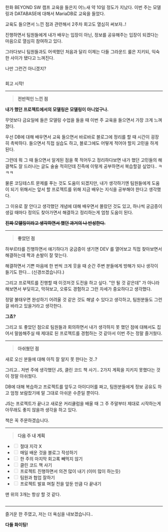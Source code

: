 <p>한화 BEYOND SW 캠프 교육을 들은지 어느새 약 10일 정도가 지났다.
이번 주는 모델링과 DATABASE에 대해서 MariaDB로 교육을 들었다.</p>
<p>교육도 들으면서 느낀 점과 관련해서 2주차 회고도 열심히 써보자..!</p>
<p>진행하면서 팀원들에게 내가 배우는 입장이 아닌, 정보를 공유해주는 입장이 되겠다는 마음으로 열심히 참여하고 있다.</p>
<p>그러다보니 팀원들과도 어색했던 처음과 달리 이제는 다들 그라운드 룰은 지키되, 익숙한 사이가 됐다고 느껴진다.</p>
<p>나만 그런건 아니겠지?</p>
<p><img alt="" src="https://velog.velcdn.com/images/jojehuni_9759/post/25e793cd-b25a-444f-bf50-b6447760fddb/image.png" /></p>
<p>회고 시작!</p>
<hr />
<blockquote>
<p><strong>전반적인 느낀 점</strong></p>
</blockquote>
<p><strong>내가 했던 프로젝트에서의 모델링은 모델링이 아니었구나.</strong></p>
<p>무엇보다 금요일에 들은 모델링 수업을 들을 때 이번 주 교육을 들으면서 가장 크게 느껴졌다.</p>
<p>우선 DB에 대해 배우면서 교육 들으면서 바로바로 블로그에 정리를 할 때 시간이 굉장히 촉박하다. 들으면서 직접 실습도 하고, 블로그에도 어떻게 적어야 할지 고민을 하게 된다.</p>
<p>그런데 뭐 그 때 들으면서 알게된 점을 쭉 적어두고 정리하다보면 내가 했던 고민들의 해결책도 잘 드러나는 글도 술술 적히던데 진즉에 이렇게 공부하면서 복습할걸 싶었다.. ㅋㅋㅋ</p>
<p>물론 코딩테스트 문제를 푸는 것도 도움이 되겠지만, 내가 생각하기엔 팀원들에게 도움이 되기 위해서는 앞서 할 프로젝트를 위해 지금 배우는 지식을 공부해야 한다고 생각했다.</p>
<p>그 이유로 잘 안다고 생각했던 개념에 대해 배우면서 몰랐던 것도 있고, 하나씩 궁금증이 생길 때마다 정의도 찾아가면서 해결하고 정리하는게 엄청 도움이 된다.</p>
<p><strong><del>진짜 모델링이라고 생각하면서 했던 과거의 나 반성한다.</del></strong></p>
<hr />
<blockquote>
<p><strong>좋았던 점</strong></p>
</blockquote>
<p>하부르타를 진행하면서 얘기하다가 궁금증이 생기면 DEV 를 열어보고 직접 찾아보면서 해결하는데 짝과 손발이 잘 맞는다.</p>
<p>해결하면서 기쁜 마음에 한 번씩 크게 웃을 때 순간 주변 분들에게 방해가 되나 생각이 들기도 한다... (신경쓰겠습니다.)</p>
<p>그리고 프로젝트를 진행할 때 이것저것 도전을 하고 싶다.
&quot;안 될 것 같은데&quot; 가 아니라 해보면서 부딪히고, 막혀보고, 오류도 경험하고 그런 자세가 중요하다고 생각했다.</p>
<p>정말 불태우면 완성하기 어려울 것 같은 것도 해낼 수 있다고 생각하고, 팀원분들도 그런걸 바라고 있을거라고 생각한다.</p>
<p><strong>그쵸?</strong>
<img alt="" src="https://velog.velcdn.com/images/jojehuni_9759/post/ad70d14e-56d6-4558-91d9-06e3d7675da8/image.png" /></p>
<p>그리고 또 좋았던 점으로 팀원들과 회의하면서 내가 생각하지 못 했던 점에 대해서도 집어서 말씀해주실 때 제대로 된 프로젝트를 경험하는 것 같아서 이번 주는 정말 즐거웠다.</p>
<hr />
<blockquote>
<p><strong>아쉬웠던 점</strong></p>
</blockquote>
<p>새로 오신 분들에 대해 아직 잘 알지 못 한다는 것..?</p>
<p>그리고.. 저번 주에 생각했던 JS, 클린 코드 책 사기.. 2가지 계획을 지키지 못했다는 것이 정말 아쉬웠다.</p>
<p>DB에 대해 복습하고 프로젝트를 앞두고 아이디어를 짜고, 팀원분들에게 정보 공유도 하고 엄청 보람찼기에 말 그대로 아쉬운 수준일 뿐이다.</p>
<p>JS는 프로젝트가 끝나고 새로운 커리큘럼을 배울 때 그 주 주말부터 제대로 시작하는게 아무래도 좋지 않을까 생각을 하고 있다.</p>
<p>책은 꼭 주문하겠습니다.</p>
<hr />
<blockquote>
<p><strong>다음 주 내 계획</strong></p>
</blockquote>
<ul>
<li><input disabled="" type="checkbox" /> 절대 지각 X</li>
<li><input disabled="" type="checkbox" /> 매일 배운 것을 블로그 작성하기</li>
<li><input disabled="" type="checkbox" /> 한 주의 마지막 회고록 빼먹지 않기</li>
<li><input disabled="" type="checkbox" /> 클린 코드 책 사기</li>
<li><input disabled="" type="checkbox" /> 프로젝트 진행하면서 의견 많이 내기 (이미 많이 하는듯)</li>
<li><input disabled="" type="checkbox" /> 팀원과 협업 잘하기</li>
<li><input disabled="" type="checkbox" /> 프로젝트 발표 며칠 전을 앞둔 만큼 다 끝내기</li>
</ul>
<p>맨 위의 3개는 항상 할 것 같다.</p>
<p><img alt="" src="https://velog.velcdn.com/images/jojehuni_9759/post/3b915326-62b5-4ccc-bb21-b125538d8ab0/image.png" /></p>
<hr />
<p>즐거운 한 주였고, 저는 더 욕심을 내보겠습니다.. </p>
<p><strong>다들 화이팅!</strong></p>